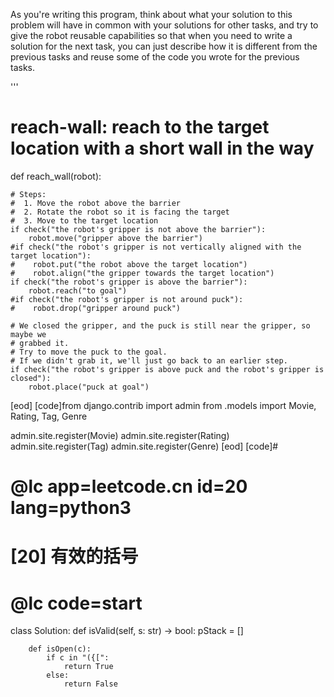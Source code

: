 

As you're writing this program, think about what your solution to this
problem will have in common with your solutions for other tasks, and try to
give the robot reusable capabilities so that when you need to write a solution
for the next task, you can just describe how it is different from the previous
tasks and reuse some of the code you wrote for the previous tasks.

'''
# reach-wall: reach to the target location with a short wall in the way
def reach_wall(robot):

    # Steps:
    #  1. Move the robot above the barrier
    #  2. Rotate the robot so it is facing the target
    #  3. Move to the target location
    if check("the robot's gripper is not above the barrier"):
        robot.move("gripper above the barrier")
    #if check("the robot's gripper is not vertically aligned with the target location"):
    #    robot.put("the robot above the target location")
    #    robot.align("the gripper towards the target location")
    if check("the robot's gripper is above the barrier"):
        robot.reach("to goal")
    #if check("the robot's gripper is not around puck"):
    #    robot.drop("gripper around puck")

    # We closed the gripper, and the puck is still near the gripper, so maybe we
    # grabbed it.
    # Try to move the puck to the goal.
    # If we didn't grab it, we'll just go back to an earlier step.
    if check("the robot's gripper is above puck and the robot's gripper is closed"):
        robot.place("puck at goal")
[eod] [code]from django.contrib import admin
from .models import Movie, Rating, Tag, Genre

admin.site.register(Movie)
admin.site.register(Rating)
admin.site.register(Tag)
admin.site.register(Genre)
[eod] [code]#
# @lc app=leetcode.cn id=20 lang=python3
#
# [20] 有效的括号
#

# @lc code=start
class Solution:
    def isValid(self, s: str) -> bool:
        pStack = []

        def isOpen(c):
            if c in "({[":
                return True
            else:
                return False

